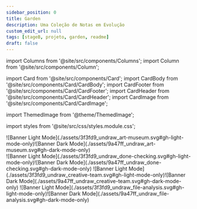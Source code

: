```yaml
---
sidebar_position: 0
title: Garden
description: Uma Coleção de Notas em Evolução
custom_edit_url: null
tags: [stageB, projeto, garden, readme]
draft: false
---
```


import Columns from '@site/src/components/Columns';
import Column from '@site/src/components/Column';

import Card from '@site/src/components/Card';
import CardBody from '@site/src/components/Card/CardBody';
import CardFooter from '@site/src/components/Card/CardFooter';
import CardHeader from '@site/src/components/Card/CardHeader';
import CardImage from '@site/src/components/Card/CardImage';

import ThemedImage from '@theme/ThemedImage';

import styles from '@site/src/css/styles.module.css';


<div className={styles.mobileOnly}>
	<div class="img-center">
		![Banner Light Mode](./assets/3f3fd9_undraw_art-museum.svg#gh-light-mode-only)![Banner Dark Mode](./assets/9a47ff_undraw_art-museum.svg#gh-dark-mode-only)
	</div>
</div>
<div className={styles.desktopOnly}>
	<Columns>
		<Column className='text--center'>
			![Banner Light Mode](./assets/3f3fd9_undraw_done-checking.svg#gh-light-mode-only)![Banner Dark Mode](./assets/9a47ff_undraw_done-checking.svg#gh-dark-mode-only)
		</Column>
		<Column className='text--center'>
			![Banner Light Mode](./assets/3f3fd9_undraw_creative-team.svg#gh-light-mode-only)![Banner Dark Mode](./assets/9a47ff_undraw_creative-team.svg#gh-dark-mode-only)
		</Column>
		<Column className='text--center'>
			![Banner Light Mode](./assets/3f3fd9_undraw_file-analysis.svg#gh-light-mode-only)![Banner Dark Mode](./assets/9a47ff_undraw_file-analysis.svg#gh-dark-mode-only)
		</Column>
	</Columns>
</div>
